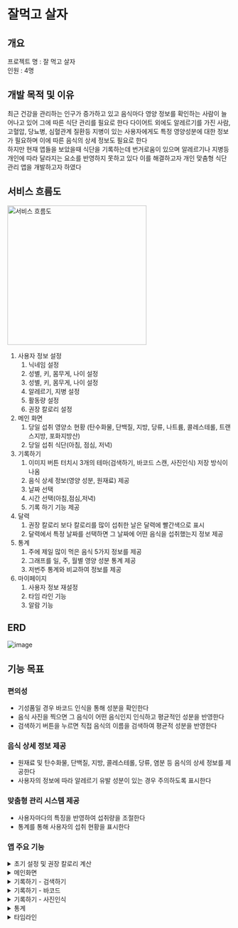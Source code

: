 # 잘먹고 살자

## 개요
프로젝트 명 : 잘 먹고 살자 <br/>
인원 : 4명

## 개발 목적 및 이유
최근 건강을 관리하는 인구가 증가하고 있고 음식마다 영양 정보를 확인하는 사람이 늘어나고 있어 그에 따른 식단 관리를 필요로 한다 다이어트 외에도 알레르기를 가진 사람, 고혈압, 당뇨병, 심혈관계 질환등 지병이 있는 사용자에게도 특정 영양성분에 대한 정보가 필요하며 이에 따른 음식의 상세 정보도 필요로 한다
<br/>
하지만 현재 앱들을 보았을때 식단을 기록하는데 번거로움이 있으며 알레르기나 지병등 개인에 따라 달라지는 요소를 반영하지 못하고 있다 이를 해결하고자 개인 맞춤형 식단 관리 앱을 개발하고자 하였다

## 서비스 흐름도
<img width="313" alt="서비스 흐름도" src="https://github.com/user-attachments/assets/6e40d316-c26a-48a2-8174-99be847a03f1">
<ol>
  <li>
    사용자 정보 설정
    <ol>
      <li>
        닉네임 설정
      </li>
      <li>
        성별, 키, 몸무게, 나이 설정
      </li>
      <li>
        성별, 키, 몸무게, 나이 설정
      </li>
      <li>
        알레르기, 지병 설정
      </li>
      <li>
        활동량 설정
      </li>
      <li>
        권장 칼로리 설정
      </li>
    </ol>
  </li>
  <li>
    메인 화면
    <ol>
      <li>
        당일 섭취 영양소 현황 (탄수화물, 단백질, 지방, 당류, 나트륨, 콜레스테롤, 트랜스지방, 포화지방산)
      </li>
      <li>
        당일 섭취 식단(아침, 점심, 저녁)
      </li>
    </ol>
  </li>
  <li>
    기록하기
    <ol>
      <li>
        이미지 버튼 터치시 3개의 테마(검색하기, 바코드 스캔, 사진인식) 저장 방식이 나옴
      </li>
      <li>
        음식 상세 정보(영양 성분, 원재료) 제공
      </li>
      <li>
        날짜 선택
      </li>
      <li>
        시간 선택(아침,점심,저녁)
      </li>
      <li>
        기록 하기 기능 제공
      </li>
    </ol>
  </li>
  <li>
    달력
    <ol>
      <li>
        권장 칼로리 보다 칼로리를 많이 섭취한 날은 달력에 빨간색으로 표시
      </li>
      <li>
        달력에서 특정 날짜를 선택하면 그 날짜에 어떤 음식을 섭취했는지 정보 제공
      </li>
    </ol>
  </li>
  <li>
    통계
    <ol>
      <li>
        주에 제일 많이 먹은 음식 5가지 정보를 제공
      </li>
      <li>
        그래프를 일, 주, 월별 영양 성분 통계 제공
      </li>
      <li>
        저번주 통계와 비교하여 정보를 제공
      </li>
    </ol>
  </li>
  <li>
    마이페이지
    <ol>
      <li>
        사용자 정보 재설정
      </li>
      <li>
        타임 라인 기능
      </li>
      <li>
        알람 기능
      </li>
    </ol>
  </li>
</ol>

## ERD
![image](https://github.com/user-attachments/assets/1549b185-1b75-480c-a4d2-f085beaba8c7)

## 기능 목표

### 편의성
<ul>
  <li>
    기성품일 경우 바코드 인식을 통해 성분을 확인한다
  </li>
  <li>
    음식 사진을 찍으면 그 음식이 어떤 음식인지 인식하고 평균적인 성분을 반영한다
  </li>
  <li>
    검색하기 버튼을 누르면 직접 음식의 이름을 검색하여 평균적 성분을 반영한다
  </li>
</ul>

### 음식 상세 정보 제공
<ul>
  <li>
    원재료 및 탄수화물, 단백질, 지방, 콜레스테롤, 당류, 염분 등 음식의 상세 정보를 제공한다
  </li>
  <li>
    사용자의 정보에 따라 알레르기 유발 성분이 있는 경우 주의하도록 표시한다
  </li>
</ul>

### 맞춤형 관리 시스템 제공
<ul>
  <li>
    사용자마다의 특징을 반영하여 섭취량을 조절한다
  </li>
  <li>
    통계를 통해 사용자의 섭취 현황을 표시한다
  </li>
</ul>


### 앱 주요 기능

<details>
<summary> 초기 설정 및 권장 칼로리 계산 </summary>

![image](https://github.com/user-attachments/assets/917f990d-619a-4189-b118-14f34f7d2ab7)
<br/>
사용자가 이름, 키, 몸무게, 활동량, 지병 여부등 정보를 기입하면 "Harris Benedict" 공식을 이용하여 사용자의 영양 성분 섭취 권장량을 표시한다 <br/>
지병이 있는 사용자는 여러 참고 문헌에서 가져온 계산식을 사용하여 권장량을 조절한다. 두 개 이상의 지병이 있는 경우 최솟값을 적용하였다<br/>
(Harris Benedict : 건강한 사람의 연령, 성별, 신장과 체중을 기초로 한 기초 대사량 * 활동 계수 * 부상 계수의 값)
</details>

<details>
<summary> 메인화면 </summary>

![image](https://github.com/user-attachments/assets/a5608929-d1aa-4060-b274-1a1c7426097c)
<br/>
사용자의 지병에 따른 권장 칼로리, 탄수화물, 단백질, 지방을 표시하고 전환 버튼을 누르면 권장 당, 콜레스테롤, 포화지방산, 트랜스지방 수치를 알려준다 초과하여 섭취한 경우 경고 아이콘을 표시한다<br/>
하단에는 아침,점심,저녁 별 음식 섭취 정보를표시한다. 기록 관리에서 선택한 날짜의 섭취 정보를 확인하고 길게 터치시 섭취 정보를 삭제한다
</details>

<details>
<summary> 기록하기 - 검색하기 </summary>

![image](https://github.com/user-attachments/assets/a74f18ed-85e0-4c3d-a733-ae486f1fbd95)
<br/>
음식 이름으로 검색하면 해당 이름을 포함한 음식들을 리스트로 나열하고 선택시 음식의 이미지, 성분정보, 원재료를 표시한다. 사용자의 알레르기 보유 여부에 따라 해당 알레르기가 주의해야할 원재료를 빨간 글씨로 표시한다
</details>

<details>
<summary> 기록하기 - 바코드 </summary>

<img width="115" alt="스크린샷 2024-07-16 오전 12 03 54" src="https://github.com/user-attachments/assets/d4eb7f71-19bf-4d78-83f6-a48ceab93aa3">
<br/>
 바코드 인식 버튼을 누른 후 기성 식품의 바코드를 인식하면 음식의 이미지, 성분 정보, 원재료를 표시한다. 사용자의 알레르기 보유 여부에 따라 해당 알레르기가 주의해야 할 원재료를 빨간 글씨로 표시한다.
</details>

<details>
<summary> 기록하기 - 사진인식 </summary>

<img width="113" alt="스크린샷 2024-07-16 오전 12 05 35" src="https://github.com/user-attachments/assets/bd8f4f61-84c9-4dc1-9c73-36acaf5c82fc">
<br/>
 사진 인식 버튼 클릭 시 사진 촬영 후 jpg 이미지를 Bitmap으로 변환 후 전처리한 값을 훈련된 모델에 보내면 예측된 음식 이름을 받아오고, 데이터베이스에서 해당 음식의 영양 정보를 가져온다.
</details>

<details>
<summary> 통계 </summary>
  
<img width="113" alt="스크린샷 2024-07-16 오전 12 06 49" src="https://github.com/user-attachments/assets/f8cbda2a-5837-4f8d-8e82-229613ed03ec">
<br/>
  달력 화면에서 사용자가 칼로리를 초과하여 먹은 날을 빨간 박스로 표시한다. 해당 날짜를 선택하면 그 날에 섭취한 음식 정보를 가져온다. <br/>
  통계 화면에서 이번 주에 섭취한 음식 Top 5를 보여주고, 각종 성분의 섭취량을 그래프로 일간, 주간, 월간으로 보여준다.<br/>
  주간 섭취량을 비교하여 차이를 표시한다.

</details>


<details>
<summary> 타임라인 </summary>
  
  <img width="114" alt="스크린샷 2024-07-16 오전 12 09 08" src="https://github.com/user-attachments/assets/1d7b0852-483f-4add-b03b-b02f9255722c">
  <br/>
 사용자의 개인 정보를 표시하고 타임라인을 통해 초과하여 섭취한 성분을 확인할 수 있다. <br/>
 설정 버튼 클릭 시 사용자의 정보 및 알레르기를 재설정한다. <br/>

</details>
